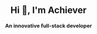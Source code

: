 <h1 align="center">Hi 👋, I'm Achiever</h1>
<h3 align="center">An innovative full-stack developer</h3>
